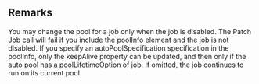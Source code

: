 ## Remarks  
 You may change the pool for a job only when the job is disabled.             The Patch Job call will fail if you include the poolInfo element             and the job is not disabled. If you specify an             autoPoolSpecification specification in the poolInfo, only the             keepAlive property can be updated, and then only if the auto pool             has a poolLifetimeOption of job. If omitted, the job continues to             run on its current pool.